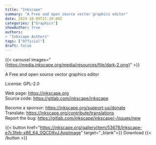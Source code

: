 ```yaml
---
title: "Inkscape"
summary: "A Free and open source vector graphics editor"
date: 2024-10-09T21:30:00Z
categories: ["Graphics"]
showAuthor: true
authors:
- "Inkscape Authors"
tags: ["Official"]
draft: false
---
```


{{< carousel images="{https://media.inkscape.org/media/resources/file/dark-2.png}" >}}

A Free and open source vector graphics editor

License: GPL-2.0

Web page: <https://inkscape.org>  
Source code: <https://gitlab.com/inkscape/inkscape>

Become a sponsor: <https://inkscape.org/support-us/donate>  
Translate: <https://inkscape.org/contribute/translations>  
Report the bug: <https://gitlab.com/inkscape/inkscape/-/issues/new>  

{{< button href="https://inkscape.org/gallery/item/53678/Inkscape-e7c3feb-x86_64_0QCD8vJ.AppImage" target="_blank">}}
Download
{{< /button >}}